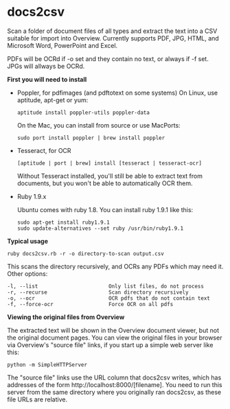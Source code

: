 docs2csv
========

Scan a folder of document files of all types and extract the text into a CSV suitable for import into Overview. Currently supports PDF, JPG, HTML, and Microsoft Word, PowerPoint and Excel. 

PDFs will be OCRd if -o set and they contain no text, or always if -f set. 
JPGs will allways be OCRd.

**First you will need to install**
  - Poppler, for pdfimages (and pdftotext on some systems)
    On Linux, use aptitude, apt-get or yum:

    ```aptitude install poppler-utils poppler-data```

    On the Mac, you can install from source or use MacPorts:

    ```sudo port install poppler | brew install poppler```

  - Tesseract, for OCR

    ```[aptitude | port | brew] install [tesseract | tesseract-ocr]```

    Without Tesseract installed, you'll still be able to extract text from documents, but you won't be able to automatically OCR them.

  - Ruby 1.9.x

    Ubuntu comes with ruby 1.8. You can install ruby 1.9.1 like this:

        sudo apt-get install ruby1.9.1
        sudo update-alternatives --set ruby /usr/bin/ruby1.9.1

**Typical usage** 

    ruby docs2csv.rb -r -o directory-to-scan output.csv
    
This scans the directory recursively, and OCRs any PDFs which may need it. Other options:

    -l, --list                       Only list files, do not process
    -r, --recurse                    Scan directory recursively
    -o, --ocr                        OCR pdfs that do not contain text
    -f, --force-ocr                  Force OCR on all pdfs


**Viewing the original files from Overview**

The extracted text will be shown in the Overview document viewer, but not the original document pages. You can view the original files in your browser via Overview's "source file" links, if you start up a simple web server like this:

    python -m SimpleHTTPServer

The "source file" links use the URL column that docs2csv writes, which has addresses of the form  http://localhost:8000/[filename]. You need to run this server from the same directory where you originally ran docs2csv, as these file URLs are relative.

